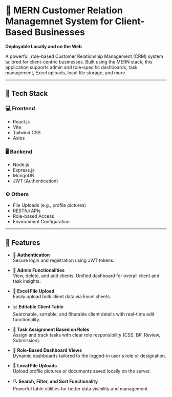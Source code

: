 # 💼 MERN Customer Relation Managemnet System for Client-Based Businesses  
**Deployable Locally and on the Web**

A powerful, role-based Customer Relationship Management (CRM) system tailored for client-centric businesses. Built using the MERN stack, this application supports admin and role-specific dashboards, task management, Excel uploads, local file storage, and more.

---

## 🔧 Tech Stack

### 💻 Frontend
- React.js
- Vite
- Tailwind CSS
- Axios

### 🖥️ Backend
- Node.js
- Express.js
- MongoDB
- JWT (Authentication)

### ⚙️ Others
- File Uploads (e.g., profile pictures)
- RESTful APIs
- Role-based Access
- Environment Configuration

---

## 🚀 Features

- 🔐 **Authentication**  
  Secure login and registration using JWT tokens.

- 👤 **Admin Functionalities**  
  View, delete, and add clients. Unified dashboard for overall client and task insights.

- 📂 **Excel File Upload**  
  Easily upload bulk client data via Excel sheets.

- 📊 **Editable Client Table**  
  Searchable, sortable, and filterable client details with real-time edit functionality.

- 📝 **Task Assignment Based on Roles**  
  Assign and track tasks with clear role responsibility (CSS, BP, Review, Submission).

- 🧠 **Role-Based Dashboard Views**  
  Dynamic dashboards tailored to the logged-in user's role or designation.

- 📁 **Local File Uploads**  
  Upload profile pictures or documents saved locally on the server.

- 🔍 **Search, Filter, and Sort Functionality**  
  Powerful table utilities for better data visibility and management.


